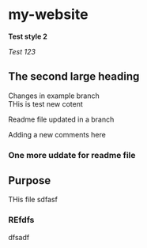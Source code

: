 # my-website

**Test style 2**

*Test 123*

## The second large heading
Changes in example branch\
THis is test new cotent

Readme file updated in a branch

Adding a new comments here

### One more uddate for readme file

## Purpose

THis file sdfasf
### REfdfs
dfsadf

